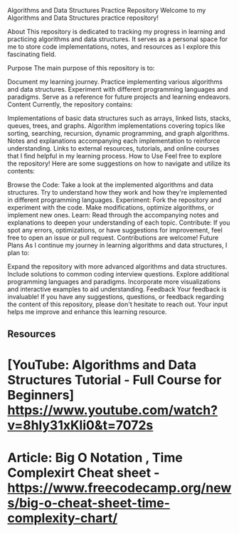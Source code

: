 Algorithms and Data Structures Practice Repository
Welcome to my Algorithms and Data Structures practice repository!

About
This repository is dedicated to tracking my progress in learning and practicing algorithms and data structures. It serves as a personal space for me to store code implementations, notes, and resources as I explore this fascinating field.

Purpose
The main purpose of this repository is to:

Document my learning journey.
Practice implementing various algorithms and data structures.
Experiment with different programming languages and paradigms.
Serve as a reference for future projects and learning endeavors.
Content
Currently, the repository contains:

Implementations of basic data structures such as arrays, linked lists, stacks, queues, trees, and graphs.
Algorithm implementations covering topics like sorting, searching, recursion, dynamic programming, and graph algorithms.
Notes and explanations accompanying each implementation to reinforce understanding.
Links to external resources, tutorials, and online courses that I find helpful in my learning process.
How to Use
Feel free to explore the repository! Here are some suggestions on how to navigate and utilize its contents:

Browse the Code: Take a look at the implemented algorithms and data structures. Try to understand how they work and how they're implemented in different programming languages.
Experiment: Fork the repository and experiment with the code. Make modifications, optimize algorithms, or implement new ones.
Learn: Read through the accompanying notes and explanations to deepen your understanding of each topic.
Contribute: If you spot any errors, optimizations, or have suggestions for improvement, feel free to open an issue or pull request. Contributions are welcome!
Future Plans
As I continue my journey in learning algorithms and data structures, I plan to:

Expand the repository with more advanced algorithms and data structures.
Include solutions to common coding interview questions.
Explore additional programming languages and paradigms.
Incorporate more visualizations and interactive examples to aid understanding.
Feedback
Your feedback is invaluable! If you have any suggestions, questions, or feedback regarding the content of this repository, please don't hesitate to reach out. Your input helps me improve and enhance this learning resource.

## Resources 

# [YouTube: Algorithms and Data Structures Tutorial - Full Course for Beginners] https://www.youtube.com/watch?v=8hly31xKli0&t=7072s
# Article: Big O Notation , Time Complexirt  Cheat sheet - https://www.freecodecamp.org/news/big-o-cheat-sheet-time-complexity-chart/